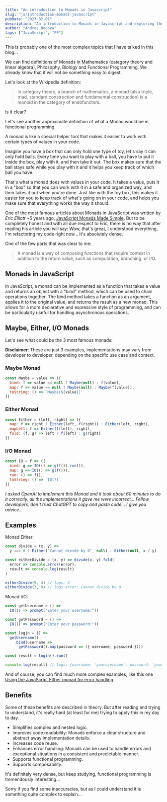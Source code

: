 ```yaml
---
title: "An introduction to Monads in Javascript"
slug: "js/introduction-monads-javascript"
pubDate: "2023-02-01"
description: "An introduction to Monads in Javascript and exploring the Benefits of Monads for Javascript Developers"
author: "Andres Bedoya"
tags: ["JavaScript", "FP"]
---
```


This is probably one of the most complex topics that I have talked in this blog...

We can find definitions of Monads in Mathematics (category theory and linear algebra), Philosophy, Biology and Functional Programming. We already know that it will not be something easy to digest.

Let's look at the Wikipedia definition:

> In category theory, a branch of mathematics, a monad (also triple, triad, standard construction and fundamental construction) is a monoid in the category of endofunctors.

Is it clear?

Let's see another approximate definition of what a Monad would be in functional programming.

A monad is like a special helper tool that makes it easier to work with certain types of values in your code.

Imagine you have a box that can only hold one type of toy, let's say it can only hold balls. Every time you want to play with a ball, you have to put it inside the box, play with it, and then take it out. The box makes sure that the ball stays safe while you play with it and it helps you keep track of which ball you have.

That's what a monad does with values in your code. It takes a value, puts it in a "box" so that you can work with it in a safe and organized way, and then takes it out when you're done. Just like with the toy box, this makes it easier for you to keep track of what's going on in your code, and helps you make sure that everything works the way it should.

One of the most famous articles about Monads in JavaScript was written by *Eric Elliott* ~5 years ago, <a class="hover:no-underline text-blue underline" href="https://medium.com/javascript-scene/javascript-monads-made-simple-7856be57bfe8" target="_blank" rel="noreferrer">JavaScript Monads Made Simple</a>. But to be completely honest and with all due respect to Eric, there is no way that after reading his article you will say: Wow, that's great, I understood everything, I'm refactoring my code right now... It's absolutely dense.

One of the few parts that was clear to me:

> A monad is a way of composing functions that require context in addition to the return value, such as computation, branching, or I/O.

## Monads in JavaScript
In JavaScript, a monad can be implemented as a function that takes a value and returns an object with a "bind" method, which can be used to chain operations together. The bind method takes a function as an argument, applies it to the original value, and returns the result as a new monad. This allows for a more declarative and expressive style of programming, and can be particularly useful for handling asynchronous operations.

## Maybe, Either, I/O Monads
Let's see what could be the 3 most famous monads:

**Disclaimer**: These are just 3 examples, implementations may vary from developer to developer, depending on the specific use case and context.

### Maybe Monad
```js
const Maybe = value => ({
  bind: f => value == null ? Maybe(null) : f(value),
  map: f => value == null ? Maybe(null) : Maybe(f(value)),
  toString: () => `Maybe(${value})`
})
```

### Either Monad
```js
const Either = (left, right) => ({
  map: f => right ? Either(left, f(right)) : Either(left, right),
  mapLeft: f => Either(f(left), right),
  fold: (f, g) => left ? f(left) : g(right)
})
```

### I/O Monad
```js
const IO = f => ({
  bind: g => IO(() => g(f()).run()),
  map: g => IO(() => g(f())),
  run: () => f(),
  toString: () => `IO(?)`
})
```
_I asked OpenAI to implement this Monad and it took about 60 minutes to do it correctly, all the implementations it gave me were incorrect... Fellow developers, don't trust ChatGPT to copy and paste code... I give you advice..._

## Examples
Monad Either:
```js
const divide = (x, y) => 
  y === 0 ? Either("Cannot divide by 0", null) : Either(null, x / y)

const eitherDivide = (x, y) => divide(x, y).fold(
  error => console.error(error),
  result => console.log(result)
)

eitherDivide(9, 3) // logs: 3
eitherDivide(3, 0) // logs error: Cannot divide by 0
```

Monad I/O:
```js
const getUsername = () =>
  IO(() => prompt("Enter your username:"))

const getPassword = () =>
  IO(() => prompt("Enter your password:"))

const login = () =>
  getUsername()
    .bind(username =>
      getPassword().map(password => ({ username, password })))

const result = login().run()

console.log(result) // logs: {username: 'yourusername', password: 'yourpassword'}
```

And of course, you can find much more complex examples, like this one <a class="hover:no-underline text-blue underline" href="https://blog.logrocket.com/javascript-either-monad-error-handling/" target="_blank" rel="noreferrer">Using the JavaScript Either monad for error handling</a>.

## Benefits
Some of these benefits are described in theory. But after reading and trying to understand, it's really hard (at least for me) trying to apply this in my day to day.

- Simplifies complex and nested logic.
- Improves code readability: Monads enforce a clear structure and abstract away implementation details.
- Increases code reuse.
- Enhances error handling: Monads can be used to handle errors and exceptional situations in a consistent and predictable manner.
- Supports functional programming.
- Supports composability.

It's definitely very dense, but keep studying, functional programming is tremendously interesting...

Sorry if you find some inaccuracies, but as I could understand it is something quite complex to explain...
